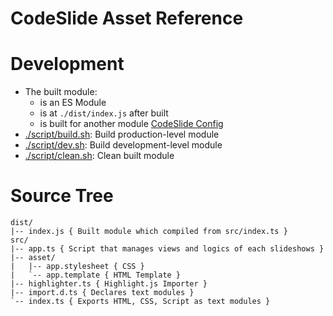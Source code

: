 # CodeSlide Asset Reference

# Development
- The built module:
  - is an ES Module
  - is at `./dist/index.js` after built
  - is built for another module [CodeSlide Config](../codeslide-config/)
- [./script/build.sh](./script/build.sh): Build production-level module
- [./script/dev.sh](./script/dev.sh): Build development-level module
- [./script/clean.sh](./script/clean.sh): Clean built module

# Source Tree
```
dist/
|-- index.js { Built module which compiled from src/index.ts }
src/
|-- app.ts { Script that manages views and logics of each slideshows }
|-- asset/
|   |-- app.stylesheet { CSS }
|   `-- app.template { HTML Template }
|-- highlighter.ts { Highlight.js Importer }
|-- import.d.ts { Declares text modules }
`-- index.ts { Exports HTML, CSS, Script as text modules }
```
